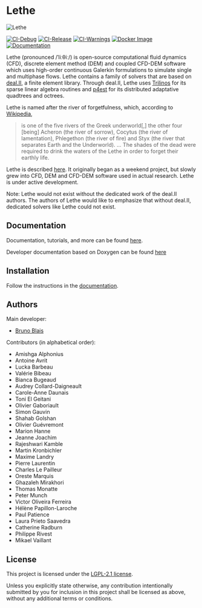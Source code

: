 # Lethe

![Lethe](logo/logo_black.png?raw=true)

[![CI-Debug](https://github.com/lethe-cfd/lethe/actions/workflows/main_debug.yml/badge.svg)](https://github.com/lethe-cfd/lethe/actions/workflows/main_debug.yml)
[![CI-Release](https://github.com/lethe-cfd/lethe/actions/workflows/main_release.yml/badge.svg)](https://github.com/lethe-cfd/lethe/actions/workflows/main_release.yml)
[![CI-Warnings](https://github.com/lethe-cfd/lethe/actions/workflows/main_warnings.yml/badge.svg)](https://github.com/lethe-cfd/lethe/actions/workflows/main_warnings.yml)
[![Docker Image](https://github.com/lethe-cfd/lethe/actions/workflows/docker.yml/badge.svg)](https://github.com/lethe-cfd/lethe/actions/workflows/docker.yml)
[![Documentation](https://github.com/lethe-cfd/lethe/actions/workflows/doc-github-pages.yml/badge.svg)](https://github.com/lethe-cfd/lethe/actions/workflows/doc-github-pages.yml)

Lethe (pronounced /ˈliːθiː/) is open-source computational fluid dynamics
(CFD), discrete element method (DEM) and coupled CFD-DEM
software which uses high-order continuous Galerkin formulations to
simulate single and multiphase flows.
Lethe contains a family of solvers that are based on
[deal.II](https://www.dealii.org/), a finite element library.
Through deal.II, Lethe uses [Trilinos](https://trilinos.github.io/) for
its sparse linear algebra routines and [p4est](https://www.p4est.org/)
for its distributed adaptative quadtrees and octrees.

Lethe is named after the river of forgetfulness, which, according to
[Wikipedia](https://en.wikipedia.org/wiki/Lethe),

> is one of the five rivers of the Greek underworld\[,\] the other four
> \[being\] Acheron (the river of sorrow), Cocytus (the river of
> lamentation), Phlegethon (the river of fire) and Styx (the river that
> separates Earth and the Underworld).
> …
> The shades of the dead were required to drink the waters of the Lethe
> in order to forget their earthly life.

Lethe is described [here](https://doi.org/10.1016/j.softx.2020.100579).
It originally began as a weekend project, but slowly grew into CFD, DEM and CFD-DEM
software used in actual research. Lethe is under active development. 


Note: Lethe would not exist without the dedicated work of the deal.II
authors.
The authors of Lethe would like to emphasize that without deal.II,
dedicated solvers like Lethe could not exist.

## Documentation

Documentation, tutorials, and more can be found 
[here](https://lethe-cfd.github.io/lethe/html_documentation/index.html).

Developer documentation based on Doxygen can be found 
[here](https://lethe-cfd.github.io/lethe/html_doxygen/index.html)

## Installation

Follow the instructions in the
[documentation](https://lethe-cfd.github.io/lethe/installation/installation.html).

## Authors

Main developer:

- [Bruno Blais](https://www.polymtl.ca/expertises/en/blais-bruno)

Contributors (in alphabetical order):

- Amishga Alphonius
- Antoine Avrit
- Lucka Barbeau
- Valérie Bibeau
- Bianca Bugeaud
- Audrey Collard-Daigneault
- Carole-Anne Daunais
- Toni El Geitani
- Olivier Gaboriault
- Simon Gauvin
- Shahab Golshan
- Olivier Guévremont
- Marion Hanne
- Jeanne Joachim
- Rajeshwari Kamble
- Martin Kronbichler
- Maxime Landry
- Pierre Laurentin
- Charles Le Pailleur
- Oreste Marquis
- Ghazaleh Mirakhori
- Thomas Monatte
- Peter Munch
- Victor Oliveira Ferreira
- Hélène Papillon-Laroche
- Paul Patience
- Laura Prieto Saavedra
- Catherine Radburn
- Philippe Rivest
- Mikael Vaillant

## License

This project is licensed under the [LGPL-2.1 license](LICENSE).

Unless you explicitly state otherwise, any contribution intentionally
submitted by you for inclusion in this project shall be licensed as
above, without any additional terms or conditions.
